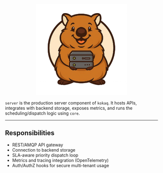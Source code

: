 <div align="center">
  <img height="300" src="https://github.com/kokaq/.github/blob/main/kokaq-server.png" alt="cute quokka as kokaq logo"/>
</div>

`server` is the production server component of `kokaq`. It hosts APIs, integrates with backend storage, exposes metrics, and runs the scheduling/dispatch logic using `core`.

---

## Responsibilities
- REST/AMQP API gateway
- Connection to backend storage
- SLA-aware priority dispatch loop
- Metrics and tracing integration (OpenTelemetry)
- Auth/AuthZ hooks for secure multi-tenant usage

